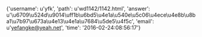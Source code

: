 {'username': u'yfk', 'path': u'wd1142/1142.html', 'answer': u'\u6709\u524d\u9014\uff1b\u6bd5\u4e1a\u540e\u5c06\u4ece\u4e8b\u8ba1\u7b97\u673a\u4e13\u4e1a\u7684\u5de5\u4f5c', 'email': u'yefangke@yeah.net', 'time': '2016-02-24:08:56:17'}